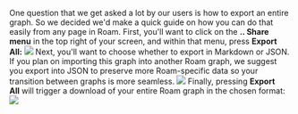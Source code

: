 One question that we get asked a lot by our users is how to export an entire graph. So we decided we'd make a quick guide on how you can do that easily from any page in Roam.
First, you'll want to click on the **.. Share menu** in the top right of your screen, and within that menu, press **Export All:**
![](https://s3.amazonaws.com/cdn.freshdesk.com/data/helpdesk/attachments/production/64001263465/original/L_-Ps1LM_TfF7zG0JeyqLf5toyVtf55NxQ.png?1595899123)
Next, you'll want to choose whether to export in Markdown or JSON. If you plan on importing this graph into another Roam graph, we suggest you export into JSON to preserve more Roam-specific data so your transition between graphs is more seamless.
![](https://s3.amazonaws.com/cdn.freshdesk.com/data/helpdesk/attachments/production/64001263486/original/XxcjIlZ5lHGrLwIOyMPGeYClyDckU9qMEw.png?1595899193)
Finally, pressing **Export All** will trigger a download of your entire Roam graph in the chosen format:
![](https://s3.amazonaws.com/cdn.freshdesk.com/data/helpdesk/attachments/production/64001263502/original/uK7NxKvvMF4r5Ef-CM5u6ADMeINx624GjA.png?1595899254)
